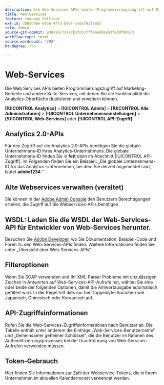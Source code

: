 ```yaml
---
description: Die Web Services APIs bieten Programmierungszugriff auf Marketing-Berichte und andere Suite-Services, mit denen Sie die Funktionalität der Analytics-Oberfläche duplizieren und erweitern können.
title: Web-Services
feature: Company Settings
exl-id: d003d40e-b0b6-44f3-b9ef-ce6af61f5eb5
role: Admin
source-git-commit: 938795c7378cb1f0537ff84eddeab3feddf8d073
workflow-type: tm+mt
source-wordcount: '292'
ht-degree: 75%

---
```


# Web-Services

Die Web Services APIs bieten Programmierungszugriff auf Marketing-Berichte und andere Suite-Services, mit denen Sie die Funktionalität der Analytics-Oberfläche duplizieren und erweitern können.

**[!UICONTROL Analytics]** > **[!UICONTROL Admin]** > **[!UICONTROL Alle Administratoren]** > **[!UICONTROL Unternehmenseinstellungen]** > **[!UICONTROL Web-Services]** oder **[!UICONTROL API-Zugriff]**


## Analytics 2.0-APIs

Für den Zugriff auf die Analytics 2.0-APIs benötigen Sie die globale Unternehmens-ID Ihres Analytics-Unternehmens. Die globale Unternehmens-ID finden Sie in **fett** oben im Abschnitt [!UICONTROL API-Zugriff]. Im Folgenden finden Sie ein Beispiel: „Die globale Unternehmens-ID für das Analytics-Unternehmen, bei dem Sie derzeit angemeldet sind, lautet **adobe1234**.“

## Alte Webservices verwalten (veraltet)

Sie können in der [Adobe Admin Console](https://helpx.adobe.com/de/enterprise/using/admin-console.html) den Benutzern Berechtigungen erteilen, die Zugriff auf die Webservices-APIs benötigen.

## WSDL: Laden Sie die WSDL der Web-Services-API für Entwickler von Web-Services herunter.

Besuchen Sie [Adobe Developer](https://developer.adobe.com/analytics-apis/docs/2.0/), wo Sie Dokumentation, Beispiel-Code und Foren zu den Web-Services-APIs finden. Weitere Informationen finden Sie unter „Übersicht über Web-Services-APIs“.

## Filteroptionen

Wenn Sie SOAP verwenden und Ihr XML-Parser Probleme mit unzulässigen Zeichen in Antworten auf Web-Services-API-Aufrufe hat, wählen Sie eine oder beide der folgenden Optionen, damit die Antwortausgabe automatisch gefiltert wird. In der Regel tritt dies nur bei Doppelbyte-Sprachen wie Japanisch, Chinesisch oder Koreanisch auf.

## API-Zugriffsinformationen

Rufen Sie die Web-Services-Zugriffsinformationen nach Benutzer ab. Die Tabelle enthält unter anderem die Einträge „Web-Services-Benutzername“ und „Gemeinsamer geheimer Schlüssel“, die die Benutzer im Rahmen des Authentifizierungsprozesses bei der Durchführung von Web-Services-Aufrufen verwenden müssen.

## Token-Gebrauch

Hier finden Sie Informationen zur Zahl der Webservice-Tokens, die in Ihrem Unternehmen im aktuellen Kalendermonat verwendet werden.
